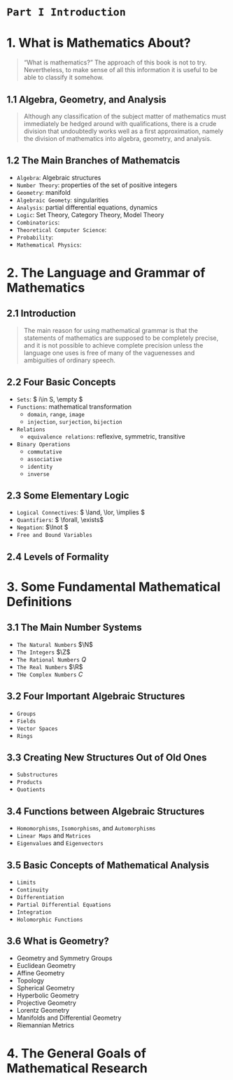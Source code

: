# `Part I Introduction`

# 1. What is Mathematics About?
> “What is mathematics?” The approach of this book is not to try.  
> Nevertheless, to make sense of all this information it is useful to be able to classify it somehow.
## 1.1 Algebra, Geometry, and Analysis
> Although any classification of the subject matter of mathematics must immediately be hedged around with qualifications, there is a crude division that undoubtedly works well as a first approximation, namely the division of mathematics into algebra, geometry, and analysis.

## 1.2 The Main Branches of Mathematcis
+ `Algebra`: Algebraic structures
+ `Number Theory`: properties of the set of positive integers
+ `Geometry`: manifold
+ `Algebraic Geomety`: singularities
+ `Analysis`: partial differential equations, dynamics
+ `Logic`: Set Theory, Category Theory, Model Theory
+ `Combinatorics`: 
+ `Theoretical Computer Science`: 
+ `Probability`: 
+ `Mathematical Physics`: 


# 2. The Language and Grammar of Mathematics
## 2.1 Introduction
> The main reason for using mathematical grammar is that the statements of mathematics are supposed to be completely precise, and it is not possible to achieve complete precision unless the language one uses is free of many of the vaguenesses and ambiguities of ordinary speech.
## 2.2 Four Basic Concepts
+ `Sets`: $ i\in S, \empty $
+ `Functions`: mathematical transformation
    + `domain`, `range`, `image`
    + `injection`, `surjection`, `bijection`
+ `Relations`
    + `equivalence relations`: reflexive, symmetric, transitive
+ `Binary Operations`
    + `commutative`
    + `associative`
    + `identity`
    + `inverse`
## 2.3 Some Elementary Logic
+ `Logical Connectives`: $ \land, \lor, \implies  $
+ `Quantifiers`: $ \forall, \exists$
+ `Negation`: $\lnot $
+ `Free and Bound Variables`
## 2.4 Levels of Formality

# 3. Some Fundamental Mathematical Definitions
## 3.1 The Main Number Systems
+ `The Natural Numbers` $\N$
+ `The Integers` $\Z$
+ `The Rational Numbers` $Q$
+ `The Real Numbers` $\R$
+ `THe Complex Numbers` $C$
## 3.2 Four Important Algebraic Structures
+ `Groups`
+ `Fields`
+ `Vector Spaces`
+ `Rings`
## 3.3 Creating New Structures Out of Old Ones
+ `Substructures`
+ `Products`
+ `Quotients`
## 3.4 Functions between Algebraic Structures
+ `Homomorphisms`, `Isomorphisms`, and `Automorphisms`
+ `Linear Maps` and `Matrices`
+ `Eigenvalues` and `Eigenvectors`
## 3.5 Basic Concepts of Mathematical Analysis
+ `Limits`
+ `Continuity`
+ `Differentiation`
+ `Partial Differential Equations`
+ `Integration`
+ `Holomorphic Functions`
## 3.6 What is Geometry?
+ Geometry and Symmetry Groups
+ Euclidean Geometry
+ Affine Geometry
+ Topology
+ Spherical Geometry
+ Hyperbolic Geometry
+ Projective Geometry
+ Lorentz Geometry
+ Manifolds and Differential Geometry
+ Riemannian Metrics

# 4. The General Goals of Mathematical Research